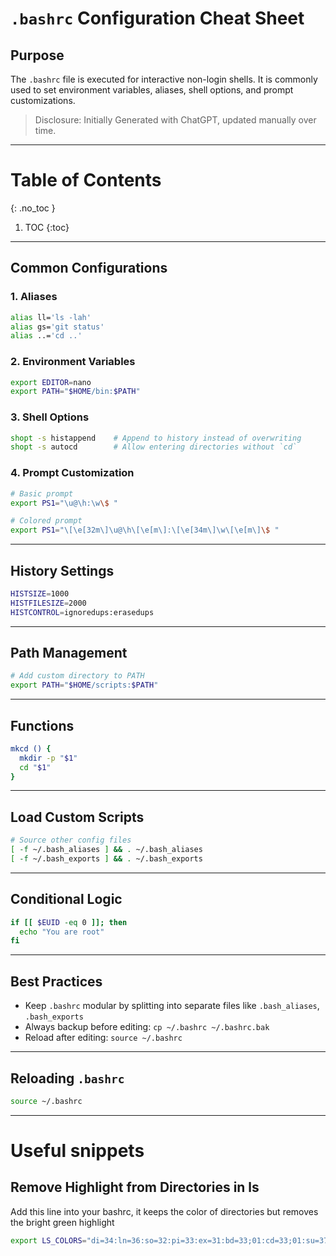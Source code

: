 
# `.bashrc` Configuration Cheat Sheet

## Purpose
The `.bashrc` file is executed for interactive non-login shells. It is commonly used to set environment variables, aliases, shell options, and prompt customizations.

> Disclosure: Initially Generated with ChatGPT, updated manually over time.  

---

# Table of Contents 

{: .no_toc }

1. TOC
{:toc}

---

## Common Configurations

### 1. **Aliases**
```bash
alias ll='ls -lah'
alias gs='git status'
alias ..='cd ..'
```

### 2. **Environment Variables**
```bash
export EDITOR=nano
export PATH="$HOME/bin:$PATH"
```

### 3. **Shell Options**
```bash
shopt -s histappend    # Append to history instead of overwriting
shopt -s autocd        # Allow entering directories without `cd`
```

### 4. **Prompt Customization**
```bash
# Basic prompt
export PS1="\u@\h:\w\$ "

# Colored prompt
export PS1="\[\e[32m\]\u@\h\[\e[m\]:\[\e[34m\]\w\[\e[m\]\$ "
```

---

## History Settings
```bash
HISTSIZE=1000
HISTFILESIZE=2000
HISTCONTROL=ignoredups:erasedups
```

---

## Path Management
```bash
# Add custom directory to PATH
export PATH="$HOME/scripts:$PATH"
```

---

## Functions
```bash
mkcd () {
  mkdir -p "$1"
  cd "$1"
}
```

---

## Load Custom Scripts
```bash
# Source other config files
[ -f ~/.bash_aliases ] && . ~/.bash_aliases
[ -f ~/.bash_exports ] && . ~/.bash_exports
```

---

## Conditional Logic
```bash
if [[ $EUID -eq 0 ]]; then
  echo "You are root"
fi
```

---

## Best Practices
- Keep `.bashrc` modular by splitting into separate files like `.bash_aliases`, `.bash_exports`
- Always backup before editing: `cp ~/.bashrc ~/.bashrc.bak`
- Reload after editing: `source ~/.bashrc`

---

## Reloading `.bashrc`
```bash
source ~/.bashrc
```

---

# Useful snippets 

## Remove Highlight from Directories in ls

Add this line into your bashrc, it keeps the color of directories but removes the bright green highlight
```bash
export LS_COLORS="di=34:ln=36:so=32:pi=33:ex=31:bd=33;01:cd=33;01:su=37;41:sg=30;43:tw=30;42:ow=00" # Removes annoying highlighting from ls 
```
